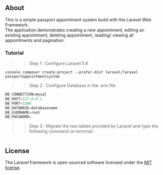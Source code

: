 ## About 
This is a simple passport appointment system build with the Laravel Web Framework.
<br>
The application demonstrates creating a new appointment, editing an existing appointment, deleting appointment, reading/ viewing all appointments and pagination.


### Tutorial

>>Step 1 : 
Configure Laravel 5.6

```console composer create-project --prefer-dist laravel/laravel passportappointmentsystem```


>>Step 2 : 
Configure Database in the .env file

```sql
DB_CONNECTION=mysql
DB_HOST=127.0.0.1
DB_PORT=3306
DB_DATABASE=databasename
DB_USERNAME=root
DB_PASSWORD=
```

>>Step 3 : 
Migrate the two tables provided by Laravel and type the following command on terminal.

```console php artisan migrate
```

## License

The Laravel framework is open-sourced software licensed under the [MIT license](https://opensource.org/licenses/MIT).

